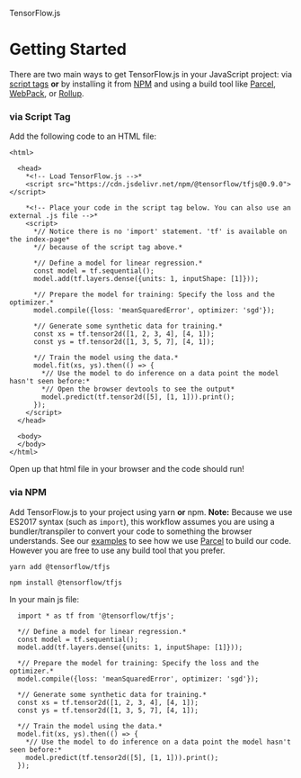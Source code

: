 TensorFlow.js

# Getting Started

There are two main ways to get TensorFlow.js in your JavaScript project: via [script tags](https://developer.mozilla.org/en-US/docs/Learn/HTML/Howto/Use_JavaScript_within_a_webpage)  **or** by installing it from [NPM](https://www.npmjs.com/) and using a build tool like [Parcel](https://parceljs.org/), [WebPack](https://webpack.js.org/), or [Rollup](https://rollupjs.org/guide/en).

### via Script Tag

Add the following code to an HTML file:

 	<html>

	  <head>
	    *<!-- Load TensorFlow.js -->*
	    <script src="https://cdn.jsdelivr.net/npm/@tensorflow/tfjs@0.9.0"> </script>

	    *<!-- Place your code in the script tag below. You can also use an external .js file -->*
	    <script>
	      *// Notice there is no 'import' statement. 'tf' is available on the index-page*
	      *// because of the script tag above.*

	      *// Define a model for linear regression.*
	      const model = tf.sequential();
	      model.add(tf.layers.dense({units: 1, inputShape: [1]}));

	      *// Prepare the model for training: Specify the loss and the optimizer.*
	      model.compile({loss: 'meanSquaredError', optimizer: 'sgd'});

	      *// Generate some synthetic data for training.*
	      const xs = tf.tensor2d([1, 2, 3, 4], [4, 1]);
	      const ys = tf.tensor2d([1, 3, 5, 7], [4, 1]);

	      *// Train the model using the data.*
	      model.fit(xs, ys).then(() => {
	        *// Use the model to do inference on a data point the model hasn't seen before:*
	        *// Open the browser devtools to see the output*
	        model.predict(tf.tensor2d([5], [1, 1])).print();
	      });
	    </script>
	  </head>

	  <body>
	  </body>
	</html>

Open up that html file in your browser and the code should run!

### via NPM

Add TensorFlow.js to your project using yarn **or** npm. **Note:** Because we use ES2017 syntax (such as `import`), this workflow assumes you are using a bundler/transpiler to convert your code to something the browser understands. See our [examples](https://github.com/tensorflow/tfjs-examples) to see how we use [Parcel](https://parceljs.org/) to build our code. However you are free to use any build tool that you prefer.

`yarn add @tensorflow/tfjs`

`npm install @tensorflow/tfjs`

In your main js file:

	  import * as tf from '@tensorflow/tfjs';

	  *// Define a model for linear regression.*
	  const model = tf.sequential();
	  model.add(tf.layers.dense({units: 1, inputShape: [1]}));

	  *// Prepare the model for training: Specify the loss and the optimizer.*
	  model.compile({loss: 'meanSquaredError', optimizer: 'sgd'});

	  *// Generate some synthetic data for training.*
	  const xs = tf.tensor2d([1, 2, 3, 4], [4, 1]);
	  const ys = tf.tensor2d([1, 3, 5, 7], [4, 1]);

	  *// Train the model using the data.*
	  model.fit(xs, ys).then(() => {
	    *// Use the model to do inference on a data point the model hasn't seen before:*
	    model.predict(tf.tensor2d([5], [1, 1])).print();
	  });